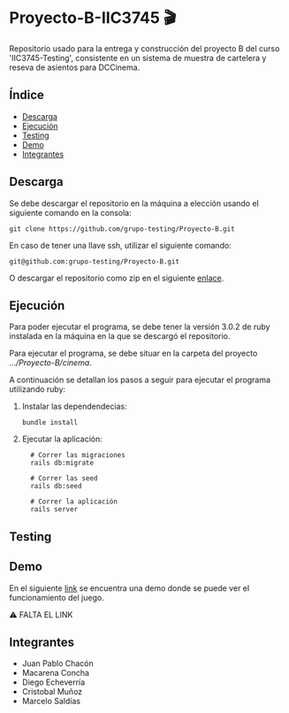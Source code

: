 # Proyecto-B-IIC3745 🎬

Repositorio usado para la entrega y construcción del proyecto B del curso 'IIC3745-Testing', consistente en un sistema de muestra de cartelera y reseva de asientos para DCCinema.

## Índice
  
-  [Descarga](#id1)
-  [Ejecución](#id2)
-  [Testing](#id3)
-  [Demo](#id4)
-  [Integrantes](#id5)

## Descarga<a name="id1"></a>

Se debe descargar el repositorio en la máquina a elección usando el siguiente comando en la consola:

```git clone https://github.com/grupo-testing/Proyecto-B.git```

En caso de tener una llave ssh, utilizar el siguiente comando:

```git@github.com:grupo-testing/Proyecto-B.git```

O descargar el repositorio como zip en el siguiente [enlace](https://github.com/grupo-testing/Proyecto-B/archive/refs/heads/main.zip).

## Ejecución<a name="id2"></a>

Para poder ejecutar el programa, se debe tener la versión 3.0.2 de ruby instalada en la máquina en la que se descargó el repositorio.

Para ejecutar el programa, se debe situar en la carpeta del proyecto *.../Proyecto-B/cinema*.

A continuación se detallan los pasos a seguir para ejecutar el programa utilizando ruby:

1. Instalar las dependendecias:

    ``` bundle install ```

2. Ejecutar la aplicación:

    ``` 
      # Correr las migraciones
      rails db:migrate
      
      # Correr las seed
      rails db:seed
      
      # Correr la aplicación
      rails server 
    ```

## Testing<a name="id3"></a>



## Demo<a name="id4"></a>

En el siguiente [link]() se encuentra una demo donde se puede ver el funcionamiento del juego.

⚠️ FALTA EL LINK 
## Integrantes<a name="id5"></a>

* Juan Pablo Chacón
* Macarena Concha
* Diego Echeverría
* Cristobal Muñoz
* Marcelo Saldías
